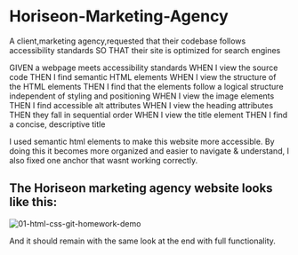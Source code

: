 # Horiseon-Marketing-Agency

A client,marketing agency,requested that their codebase follows accessibility standards
SO THAT their site is optimized for search engines

GIVEN a webpage meets accessibility standards
WHEN I view the source code
THEN I find semantic HTML elements
WHEN I view the structure of the HTML elements
THEN I find that the elements follow a logical structure independent of styling and positioning
WHEN I view the image elements
THEN I find accessible alt attributes
WHEN I view the heading attributes
THEN they fall in sequential order
WHEN I view the title element
THEN I find a concise, descriptive title




I used semantic html elements to make this website more accessible.
By doing this it becomes more organized and easier to navigate & understand,
I also fixed one anchor that wasnt working correctly. 

## The Horiseon marketing agency website looks like this:

![01-html-css-git-homework-demo](https://user-images.githubusercontent.com/79770408/113082369-54e8ac80-91a8-11eb-9c48-1da474463338.png)

And it should remain with the same look at the end with full functionality.

